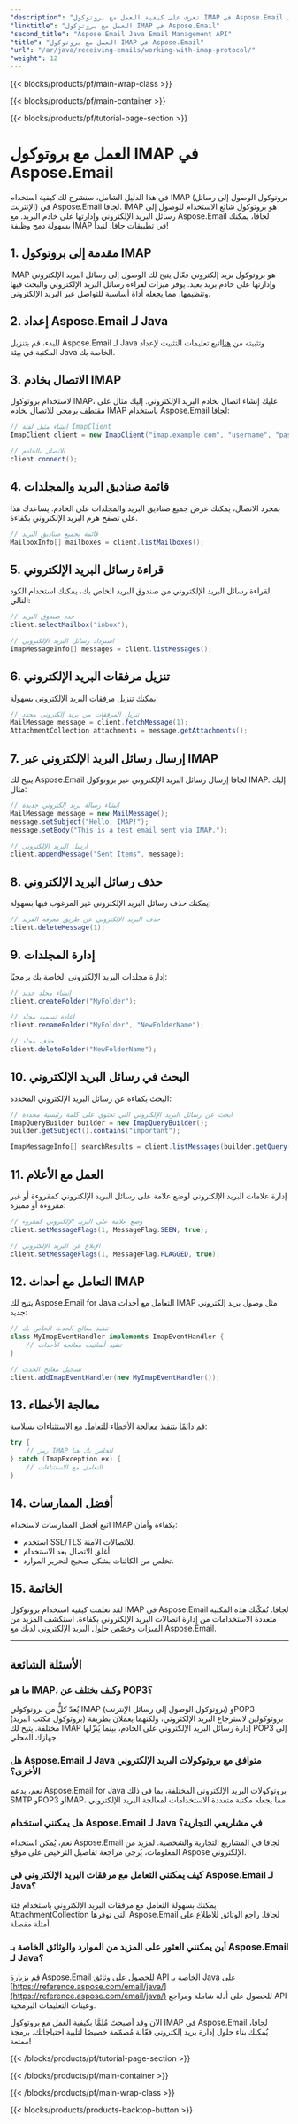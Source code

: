 ```yaml
---
"description": "تعرف على كيفية العمل مع بروتوكول IMAP في Aspose.Email لـ Java لإدارة اتصالات البريد الإلكتروني الخاصة بك بكفاءة."
"linktitle": "العمل مع بروتوكول IMAP في Aspose.Email"
"second_title": "Aspose.Email Java Email Management API"
"title": "العمل مع بروتوكول IMAP في Aspose.Email"
"url": "/ar/java/receiving-emails/working-with-imap-protocol/"
"weight": 12
---
```


{{< blocks/products/pf/main-wrap-class >}}

{{< blocks/products/pf/main-container >}}

{{< blocks/products/pf/tutorial-page-section >}}

# العمل مع بروتوكول IMAP في Aspose.Email


في هذا الدليل الشامل، سنشرح لك كيفية استخدام IMAP (بروتوكول الوصول إلى رسائل الإنترنت) في Aspose.Email لجافا. IMAP هو بروتوكول شائع الاستخدام للوصول إلى رسائل البريد الإلكتروني وإدارتها على خادم البريد. مع Aspose.Email لجافا، يمكنك بسهولة دمج وظيفة IMAP في تطبيقات جافا. لنبدأ!


## 1. مقدمة إلى بروتوكول IMAP

IMAP هو بروتوكول بريد إلكتروني فعّال يتيح لك الوصول إلى رسائل البريد الإلكتروني وإدارتها على خادم بريد بعيد. يوفر ميزات لقراءة رسائل البريد الإلكتروني والبحث فيها وتنظيمها، مما يجعله أداة أساسية للتواصل عبر البريد الإلكتروني.

## 2. إعداد Aspose.Email لـ Java

للبدء، قم بتنزيل Aspose.Email لـ Java وتثبيته من [هنا](https://releases.aspose.com/email/java/)اتبع تعليمات التثبيت لإعداد المكتبة في بيئة Java الخاصة بك.

## 3. الاتصال بخادم IMAP

لاستخدام بروتوكول IMAP، عليك إنشاء اتصال بخادم البريد الإلكتروني. إليك مثال على مقتطف برمجي للاتصال بخادم IMAP باستخدام Aspose.Email لجافا:

```java
// إنشاء مثيل لفئة ImapClient
ImapClient client = new ImapClient("imap.example.com", "username", "password");

// الاتصال بالخادم
client.connect();
```

## 4. قائمة صناديق البريد والمجلدات

بمجرد الاتصال، يمكنك عرض جميع صناديق البريد والمجلدات على الخادم. يساعدك هذا على تصفح هرم البريد الإلكتروني بكفاءة.

```java
// قائمة بجميع صناديق البريد
MailboxInfo[] mailboxes = client.listMailboxes();
```

## 5. قراءة رسائل البريد الإلكتروني

لقراءة رسائل البريد الإلكتروني من صندوق البريد الخاص بك، يمكنك استخدام الكود التالي:

```java
// حدد صندوق البريد
client.selectMailbox("inbox");

// استرداد رسائل البريد الإلكتروني
ImapMessageInfo[] messages = client.listMessages();
```

## 6. تنزيل مرفقات البريد الإلكتروني

يمكنك تنزيل مرفقات البريد الإلكتروني بسهولة:

```java
// تنزيل المرفقات من بريد إلكتروني محدد
MailMessage message = client.fetchMessage(1);
AttachmentCollection attachments = message.getAttachments();
```

## 7. إرسال رسائل البريد الإلكتروني عبر IMAP

يتيح لك Aspose.Email لجافا إرسال رسائل البريد الإلكتروني عبر بروتوكول IMAP. إليك مثال:

```java
// إنشاء رسالة بريد إلكتروني جديدة
MailMessage message = new MailMessage();
message.setSubject("Hello, IMAP!");
message.setBody("This is a test email sent via IMAP.");

// أرسل البريد الإلكتروني
client.appendMessage("Sent Items", message);
```

## 8. حذف رسائل البريد الإلكتروني

يمكنك حذف رسائل البريد الإلكتروني غير المرغوب فيها بسهولة:

```java
// حذف البريد الإلكتروني عن طريق معرفه الفريد
client.deleteMessage(1);
```

## 9. إدارة المجلدات

إدارة مجلدات البريد الإلكتروني الخاصة بك برمجيًا:

```java
// إنشاء مجلد جديد
client.createFolder("MyFolder");

// إعادة تسمية مجلد
client.renameFolder("MyFolder", "NewFolderName");

// حذف مجلد
client.deleteFolder("NewFolderName");
```

## 10. البحث في رسائل البريد الإلكتروني

البحث بكفاءة عن رسائل البريد الإلكتروني المحددة:

```java
// ابحث عن رسائل البريد الإلكتروني التي تحتوي على كلمة رئيسية محددة
ImapQueryBuilder builder = new ImapQueryBuilder();
builder.getSubject().contains("important");

ImapMessageInfo[] searchResults = client.listMessages(builder.getQuery());
```

## 11. العمل مع الأعلام

إدارة علامات البريد الإلكتروني لوضع علامة على رسائل البريد الإلكتروني كمقروءة أو غير مقروءة أو مميزة:

```java
// وضع علامة على البريد الإلكتروني كمقروء
client.setMessageFlags(1, MessageFlag.SEEN, true);

// الإبلاغ عن البريد الإلكتروني
client.setMessageFlags(1, MessageFlag.FLAGGED, true);
```

## 12. التعامل مع أحداث IMAP

يتيح لك Aspose.Email for Java التعامل مع أحداث IMAP مثل وصول بريد إلكتروني جديد:

```java
// تنفيذ معالج الحدث الخاص بك
class MyImapEventHandler implements ImapEventHandler {
    // تنفيذ أساليب معالجة الأحداث
}

// تسجيل معالج الحدث
client.addImapEventHandler(new MyImapEventHandler());
```

## 13. معالجة الأخطاء

قم دائمًا بتنفيذ معالجة الأخطاء للتعامل مع الاستثناءات بسلاسة:

```java
try {
    // رمز IMAP الخاص بك هنا
} catch (ImapException ex) {
    // التعامل مع الاستثناءات
}
```

## 14. أفضل الممارسات

اتبع أفضل الممارسات لاستخدام IMAP بكفاءة وأمان:

- استخدم SSL/TLS للاتصالات الآمنة.
- أغلق الاتصال بعد الاستخدام.
- تخلص من الكائنات بشكل صحيح لتحرير الموارد.

## 15. الخاتمة

لقد تعلمت كيفية استخدام بروتوكول IMAP في Aspose.Email لجافا. تُمكّنك هذه المكتبة متعددة الاستخدامات من إدارة اتصالات البريد الإلكتروني بكفاءة. استكشف المزيد من الميزات وخصّص حلول البريد الإلكتروني لديك مع Aspose.Email.

---

## الأسئلة الشائعة

### ما هو IMAP، وكيف يختلف عن POP3؟
   يُعدّ كلٌّ من بروتوكولي IMAP (بروتوكول الوصول إلى رسائل الإنترنت) وPOP3 (بروتوكول مكتب البريد) بروتوكولين لاسترجاع البريد الإلكتروني، ولكنهما يعملان بطريقة مختلفة. يتيح لك IMAP إدارة رسائل البريد الإلكتروني على الخادم، بينما يُنزّلها POP3 إلى جهازك المحلي.

### هل Aspose.Email لـ Java متوافق مع بروتوكولات البريد الإلكتروني الأخرى؟
   نعم، يدعم Aspose.Email for Java بروتوكولات البريد الإلكتروني المختلفة، بما في ذلك SMTP وPOP3 وIMAP، مما يجعله مكتبة متعددة الاستخدامات لمعالجة البريد الإلكتروني.

### هل يمكنني استخدام Aspose.Email لـ Java في مشاريعي التجارية؟
   نعم، يُمكن استخدام Aspose.Email لجافا في المشاريع التجارية والشخصية. لمزيد من المعلومات، يُرجى مراجعة تفاصيل الترخيص على موقع Aspose الإلكتروني.

### كيف يمكنني التعامل مع مرفقات البريد الإلكتروني في Aspose.Email لـ Java؟
   يمكنك بسهولة التعامل مع مرفقات البريد الإلكتروني باستخدام فئة AttachmentCollection التي توفرها Aspose.Email لجافا. راجع الوثائق للاطلاع على أمثلة مفصلة.

### أين يمكنني العثور على المزيد من الموارد والوثائق الخاصة بـ Aspose.Email لـ Java؟
   قم بزيارة Aspose.Email للحصول على وثائق API الخاصة بـ Java على [https://reference.aspose.com/email/java/](https://reference.aspose.com/email/java/) للحصول على أدلة شاملة ومراجع API وعينات التعليمات البرمجية.

الآن وقد أصبحتَ مُلِمًّا بكيفية العمل مع بروتوكول IMAP في Aspose.Email لجافا، يُمكنك بناء حلول إدارة بريد إلكتروني فعّالة مُصمّمة خصيصًا لتلبية احتياجاتك. برمجة ممتعة!

{{< /blocks/products/pf/tutorial-page-section >}}

{{< /blocks/products/pf/main-container >}}

{{< /blocks/products/pf/main-wrap-class >}}

{{< blocks/products/products-backtop-button >}}